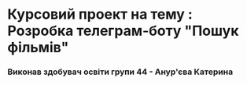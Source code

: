 # Курсовий проект на тему : Розробка телеграм-боту "Пошук фільмів"

### Виконав здобувач освіти групи 44 - Анур'єва Катерина

